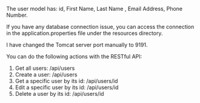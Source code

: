 The user model has: id, First Name, Last Name , Email Address, Phone Number. 

If you have any database connection issue, you can 
access the connection in the application.properties file under the resources directory. 

I have changed the Tomcat server port manually to 9191. 

You can do the following actions with the RESTful API: 
1. Get all users: /api/users
2. Create a user: /api/users
3. Get a specific user by its id: /api/users/id
4. Edit a specific user by its id: /api/users/id
5. Delete a user by its id: /api/users/id
